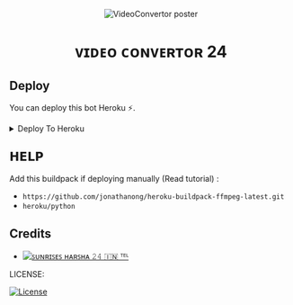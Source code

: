 <p align="center">
  <img src="https://graph.org/file/ef1fae45c886e58f47713.jpg" alt="VideoConvertor poster">
</p>
<h1 align="center">
  <b>ᴠɪᴅᴇᴏ ᴄᴏɴᴠᴇʀᴛᴏʀ 24</b>
</h1>

## Deploy
You can deploy this bot Heroku ⚡.

<details><summary>Deploy To Heroku</summary>
<p>
<br>
<a href="https://heroku.com/deploy?template=https://github.com/Aluval/VIDEOCONVERTER24BOT">
  <img src="https://www.herokucdn.com/deploy/button.svg" alt="Deploy To Heroku">
</a>
</p>
</details>

## 𝗛𝗘𝗟𝗣
Add this buildpack if deploying manually (Read tutorial) : 
- `https://github.com/jonathanong/heroku-buildpack-ffmpeg-latest.git`
- `heroku/python`

## Credits 
* [![ꜱᴜɴʀɪꜱᴇꜱ ʜᴀʀꜱʜᴀ 𝟸𝟺 🇮🇳 ᵀᴱᴸ](https://img.shields.io/static/v1?label=𝐒𝐔𝐍𝐑𝐈𝐒𝐄𝐒𝐇𝐀𝐑𝐒𝐇𝐀𝟐𝟒🇮🇳&message=devs&color=critical)](https://telegram.dog/Sunrises_24)

LICENSE:

[![License](https://www.gnu.org/graphics/gplv3-127x51.png)](LICENSE)

